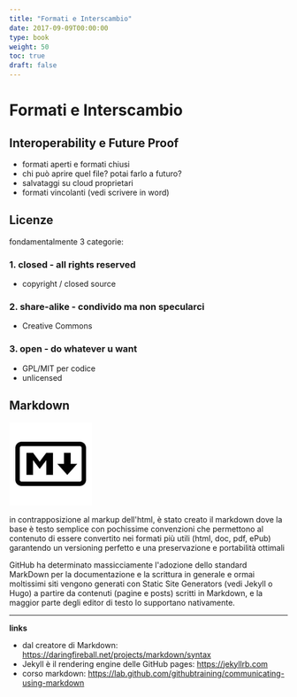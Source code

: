 ```yaml
---
title: "Formati e Interscambio"
date: 2017-09-09T00:00:00
type: book
weight: 50
toc: true
draft: false
---
```

# Formati e Interscambio

## Interoperability e Future Proof
- formati aperti e formati chiusi
- chi può aprire quel file? potai farlo a futuro?
- salvataggi su cloud proprietari
- formati vincolanti (vedi scrivere in word)

## Licenze
fondamentalmente 3 categorie:

### 1. closed - all rights reserved
- copyright / closed source

### 2. share-alike - condivido ma non specularci
- Creative Commons 

### 3. open - do whatever u want
- GPL/MIT per codice
- unlicensed

## Markdown

![](img/markdown_logo.webp)

in contrapposizione al markup dell'html, è stato creato il markdown dove la base è testo semplice con pochissime convenzioni che permettono al contenuto di essere convertito nei formati più utili (html, doc, pdf, ePub) garantendo un versioning perfetto e una preservazione e portabilità ottimali

GitHub ha determinato massicciamente l'adozione dello standard MarkDown per la documentazione e la scrittura in generale e ormai moltissimi siti vengono generati con Static Site Generators (vedi Jekyll o Hugo) a partire da contenuti (pagine e posts) scritti in Markdown, e la maggior parte degli editor di testo lo supportano nativamente.

---

**links**  
- dal creatore di Markdown: <https://daringfireball.net/projects/markdown/syntax>
- Jekyll è il rendering engine delle GitHub pages: <https://jekyllrb.com>
- corso markdown: <https://lab.github.com/githubtraining/communicating-using-markdown>
